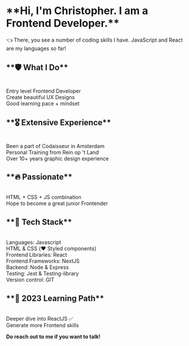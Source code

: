 <h1>**Hi, I'm Christopher. I am a Frontend Developer.**</h1>

👈 There, you see a number of coding skills I have. JavaScript and React are my languages so far!

<h2>**🛡️ What I Do**</h2><br />
Entry level Frontend Developer<br />
Create beautiful UX Designs<br />
Good learning pace + mindset<br />

<h2>**🎖️ Extensive Experience**</h2><br />
Been a part of Codaisseur in Amsterdam<br />
Personal Training from Rein op 't Land<br />
Over 10+ years graphic design experience<br />

<h2>**🔥 Passionate**</h2><br />
HTML + CSS + JS combination<br />
Hope to become a great junior Frontender<br />

<h2>**🤖 Tech Stack**</h2><br />
Languages: Javascript<br />
HTML & CSS (❤️ Styled components)<br />
Frontend Libraries: React<br />
Frontend Frameworks: NextJS<br />
Backend: Node & Express<br />
Testing: Jest & Testing-library<br />
Version control: GIT<br />

<h2>**🔭 2023 Learning Path**</h2><br />
Deeper dive into ReactJS ✅<br />
Generate more Frontend skills<br />

**Do reach out to me if you want to talk!**

